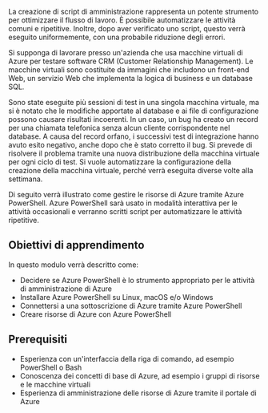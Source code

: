 La creazione di script di amministrazione rappresenta un potente strumento per ottimizzare il flusso di lavoro. È possibile automatizzare le attività comuni e ripetitive. Inoltre, dopo aver verificato uno script, questo verrà eseguito uniformemente, con una probabile riduzione degli errori.

Si supponga di lavorare presso un'azienda che usa macchine virtuali di Azure per testare software CRM (Customer Relationship Management). Le macchine virtuali sono costituite da immagini che includono un front-end Web, un servizio Web che implementa la logica di business e un database SQL.

Sono state eseguite più sessioni di test in una singola macchina virtuale, ma si è notato che le modifiche apportate al database e ai file di configurazione possono causare risultati incoerenti. In un caso, un bug ha creato un record per una chiamata telefonica senza alcun cliente corrispondente nel database. A causa del record orfano, i successivi test di integrazione hanno avuto esito negativo, anche dopo che è stato corretto il bug. Si prevede di risolvere il problema tramite una nuova distribuzione della macchina virtuale per ogni ciclo di test. Si vuole automatizzare la configurazione della creazione della macchina virtuale, perché verrà eseguita diverse volte alla settimana. 

Di seguito verrà illustrato come gestire le risorse di Azure tramite Azure PowerShell. Azure PowerShell sarà usato in modalità interattiva per le attività occasionali e verranno scritti script per automatizzare le attività ripetitive. 

## <a name="learning-objectives"></a>Obiettivi di apprendimento
In questo modulo verrà descritto come:

- Decidere se Azure PowerShell è lo strumento appropriato per le attività di amministrazione di Azure
- Installare Azure PowerShell su Linux, macOS e/o Windows
- Connettersi a una sottoscrizione di Azure tramite Azure PowerShell
- Creare risorse di Azure con Azure PowerShell

## <a name="prerequisites"></a>Prerequisiti

- Esperienza con un'interfaccia della riga di comando, ad esempio PowerShell o Bash
- Conoscenza dei concetti di base di Azure, ad esempio i gruppi di risorse e le macchine virtuali
- Esperienza di amministrazione delle risorse di Azure tramite il portale di Azure
